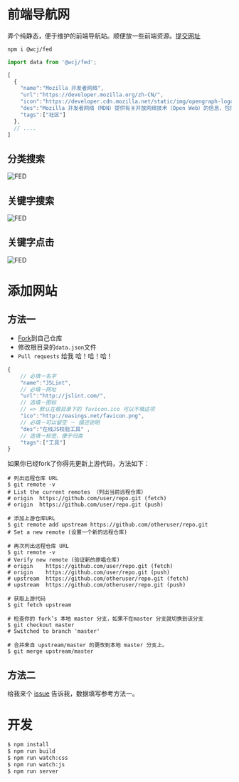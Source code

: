 # 前端导航网

弄个纯静态，便于维护的前端导航站。顺便放一些前端资源。[提交网址](https://github.com/jaywcjlove/FED/wiki/%E6%B7%BB%E5%8A%A0%E7%BD%91%E7%AB%99)

```bash
npm i @wcj/fed
```

```js
import data from '@wcj/fed';

[
  {
    "name":"Mozilla 开发者网络",
    "url":"https://developer.mozilla.org/zh-CN/",
    "icon":"https://developer.cdn.mozilla.net/static/img/opengraph-logo.dc4e08e2f6af.png",
    "des":"Mozilla 开发者网络（MDN）提供有关开放网络技术（Open Web）的信息，包括 HTML、CSS 和万维网及 HTML5 应用的 API。它还记录了  Mozilla 产品的文档，例如 Firefox OS。",
    "tags":["社区"]
  },
  // ....
]
```

## 分类搜索

![FED](https://raw.githubusercontent.com/jaywcjlove/FED/gh-pages/img/fed.gif)

## 关键字搜索

![FED](https://raw.githubusercontent.com/jaywcjlove/FED/gh-pages/img/fed2.gif)

## 关键字点击

![FED](https://raw.githubusercontent.com/jaywcjlove/FED/gh-pages/img/fed3.gif)

# 添加网站


## 方法一

- [Fork](https://github.com/jaywcjlove/FED/issues#fork-destination-box)到自己仓库
- 修改根目录的`data.json`文件
- `Pull requests` 给我 哈！哈！哈！

```js
{
    // 必填－名字
    "name":"JSLint", 
    // 必填－网址
    "url":"http://jslint.com/", 
    // 选填－图标 
    // => 默认在根目录下的 favicon.ico 可以不填这项
    "ico":"http://easings.net/favicon.png",
    // 必填－可以留空 － 描述说明
    "des":"在线JS校验工具" ,
    // 选填－标签，便于归类
    "tags":["工具"]
}
```

如果你已经fork了你得先更新上游代码，方法如下：

```shell
# 列出远程仓库 URL
$ git remote -v
# List the current remotes （列出当前远程仓库）
# origin  https://github.com/user/repo.git (fetch)
# origin  https://github.com/user/repo.git (push)

# 添加上游仓库URL
$ git remote add upstream https://github.com/otheruser/repo.git
# Set a new remote (设置一个新的远程仓库)

# 再次列出远程仓库 URL
$ git remote -v
# Verify new remote (验证新的原唱仓库)
# origin    https://github.com/user/repo.git (fetch)
# origin    https://github.com/user/repo.git (push)
# upstream  https://github.com/otheruser/repo.git (fetch)
# upstream  https://github.com/otheruser/repo.git (push)

# 获取上游代码
$ git fetch upstream

# 检查你的 fork’s 本地 master 分支，如果不在master 分支就切换到该分支
$ git checkout master
# Switched to branch 'master'

# 合并来自 upstream/master 的更改到本地 master 分支上。
$ git merge upstream/master
```

## 方法二

给我来个 [issue](https://github.com/jaywcjlove/FED/issues) 告诉我，数据填写参考方法一。

# 开发

```bash
$ npm install
$ npm run build
$ npm run watch:css
$ npm run watch:js
$ npm run server
```
